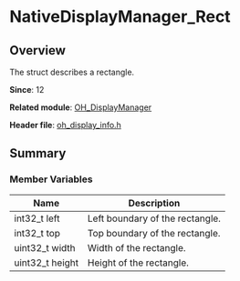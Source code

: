 # NativeDisplayManager_Rect

## Overview

The struct describes a rectangle.

**Since**: 12

**Related module**: [OH_DisplayManager](capi-oh-displaymanager.md)

**Header file**: [oh_display_info.h](capi-oh-display-info-h.md)

## Summary

### Member Variables

| Name| Description|
| -- | -- |
| int32_t left | Left boundary of the rectangle.|
| int32_t top | Top boundary of the rectangle.|
| uint32_t width | Width of the rectangle.|
| uint32_t height | Height of the rectangle.|
